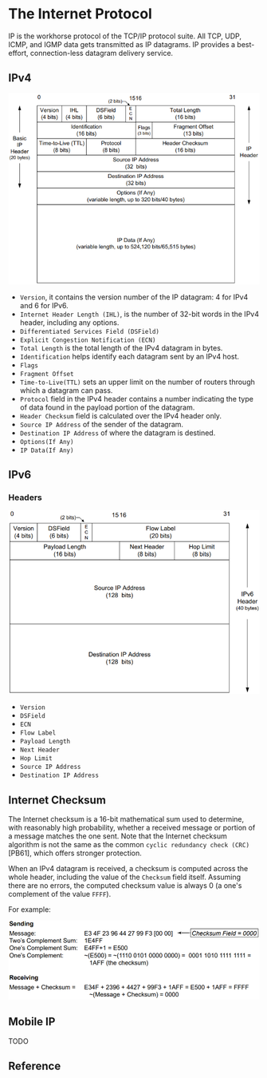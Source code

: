 # The Internet Protocol



IP is the workhorse protocol of the TCP/IP protocol suite. All TCP, UDP, ICMP, and IGMP data gets transmitted as IP datagrams. IP provides a best-effort, connection-less datagram delivery service.

## IPv4

![ipv4_head_struct](res/ipv4_head_struct.png)

- `Version`, it contains the version number of the IP datagram: 4 for IPv4 and 6 for IPv6.
- `Internet Header Length (IHL)`, is the number of 32-bit words in the IPv4 header, including any options.
- `Differentiated Services Field (DSField)`
- `Explicit Congestion Notification (ECN)`
- `Total Length` is the total length of the IPv4 datagram in bytes.
- `Identification` helps identify each datagram sent by an IPv4 host.
- `Flags` 
- `Fragment Offset`
- `Time-to-Live(TTL)` sets an upper limit on the number of routers through which a datagram can pass.
- `Protocol` field in the IPv4 header contains a number indicating the type of data found in the payload portion of the datagram.
- `Header Checksum` field is calculated over the IPv4 header only.
- `Source IP Address` of the sender of the datagram.
- `Destination IP Address` of where the datagram is destined.
- `Options(If Any)` 
- `IP Data(If Any)`



## IPv6

### Headers

![ipv6_head_struct](res/ipv6_head_struct.png)

- `Version`
- `DSField`
- `ECN`
- `Flow Label`
- `Payload Length`
- `Next Header`
- `Hop Limit`
- `Source IP Address`
- `Destination IP Address`



## Internet Checksum

The Internet checksum is a 16-bit mathematical sum used to determine, with reasonably high probability, whether a received message or portion of a message matches the one sent. Note that the Internet checksum algorithm is not the same as the common `cyclic redundancy check (CRC)`[PB61], which offers stronger protection.

When an IPv4 datagram is received, a checksum is computed across the whole header, including the value of the `Checksum` field itself. Assuming there are no errors, the computed checksum value is always 0 (a one's complement  of the value `FFFF`).

For example:

![ip_verify](res/ip_verify.png)



## Mobile IP

TODO



## Reference


